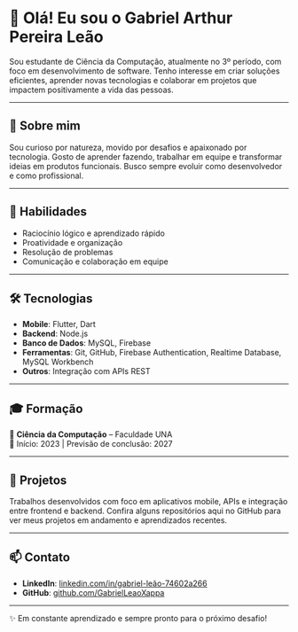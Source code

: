 # 👋 Olá! Eu sou o Gabriel Arthur Pereira Leão

Sou estudante de Ciência da Computação, atualmente no 3º período, com foco em desenvolvimento de software. Tenho interesse em criar soluções eficientes, aprender novas tecnologias e colaborar em projetos que impactem positivamente a vida das pessoas.

---

## 🚀 Sobre mim

Sou curioso por natureza, movido por desafios e apaixonado por tecnologia. Gosto de aprender fazendo, trabalhar em equipe e transformar ideias em produtos funcionais. Busco sempre evoluir como desenvolvedor e como profissional.

---

## 🧠 Habilidades

- Raciocínio lógico e aprendizado rápido  
- Proatividade e organização  
- Resolução de problemas  
- Comunicação e colaboração em equipe

---

## 🛠️ Tecnologias

- **Mobile**: Flutter, Dart  
- **Backend**: Node.js  
- **Banco de Dados**: MySQL, Firebase  
- **Ferramentas**: Git, GitHub, Firebase Authentication, Realtime Database, MySQL Workbench  
- **Outros**: Integração com APIs REST

---

## 🎓 Formação

📘 **Ciência da Computação** – Faculdade UNA  
📅 Início: 2023 | Previsão de conclusão: 2027

---

## 📁 Projetos

Trabalhos desenvolvidos com foco em aplicativos mobile, APIs e integração entre frontend e backend. Confira alguns repositórios aqui no GitHub para ver meus projetos em andamento e aprendizados recentes.

---

## 📫 Contato

- **LinkedIn**: [linkedin.com/in/gabriel-leão-74602a266](https://linkedin.com/in/gabriel-leão-74602a266)  
- **GitHub**: [github.com/GabrielLeaoXappa](https://github.com/GabrielLeaoXappa)

---

✨ Em constante aprendizado e sempre pronto para o próximo desafio!
